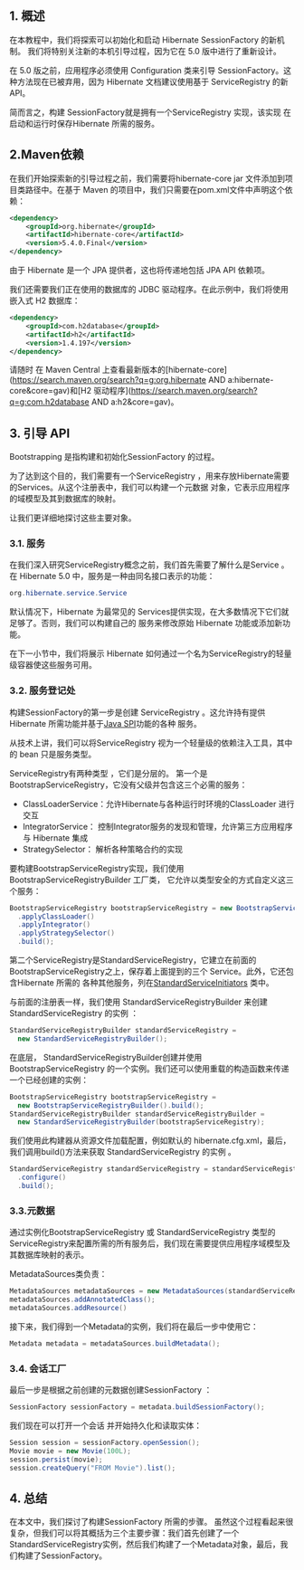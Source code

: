 ## 1. 概述

在本教程中，我们将探索可以初始化和启动 Hibernate SessionFactory 的新机制。 我们将特别关注新的本机引导过程，因为它在 5.0 版中进行了重新设计。

在 5.0 版之前，应用程序必须使用 Configuration 类来引导 SessionFactory。这种方法现在已被弃用，因为 Hibernate 文档建议使用基于 ServiceRegistry 的新 API。

简而言之，构建 SessionFactory就是拥有一个ServiceRegistry 实现，该实现 在启动和运行时保存Hibernate 所需的服务。

## 2.Maven依赖

在我们开始探索新的引导过程之前，我们需要将hibernate-core jar 文件添加到项目类路径中。在基于 Maven 的项目中，我们只需要在pom.xml文件中声明这个依赖：

```xml
<dependency>
    <groupId>org.hibernate</groupId>
    <artifactId>hibernate-core</artifactId>
    <version>5.4.0.Final</version>
</dependency>
```

由于 Hibernate 是一个 JPA 提供者，这也将传递地包括 JPA API 依赖项。

我们还需要我们正在使用的数据库的 JDBC 驱动程序。在此示例中，我们将使用嵌入式 H2 数据库：

```xml
<dependency>
    <groupId>com.h2database</groupId>
    <artifactId>h2</artifactId>
    <version>1.4.197</version>
</dependency>
```

请随时 在 Maven Central 上查看最新版本的[hibernate-core](https://search.maven.org/search?q=g:org.hibernate AND a:hibernate-core&core=gav)和[H2 驱动程序](https://search.maven.org/search?q=g:com.h2database AND a:h2&core=gav)。

## 3. 引导 API

Bootstrapping 是指构建和初始化SessionFactory 的过程。

为了达到这个目的，我们需要有一个ServiceRegistry ，用来存放Hibernate需要的Services。从这个注册表中，我们可以构建一个元数据 对象，它表示应用程序的域模型及其到数据库的映射。

让我们更详细地探讨这些主要对象。

### 3.1. 服务

在我们深入研究ServiceRegistry概念之前，我们首先需要了解什么是Service 。在 Hibernate 5.0 中，服务是一种由同名接口表示的功能：

```java
org.hibernate.service.Service
```

默认情况下，Hibernate 为最常见的 Services提供实现，在大多数情况下它们就足够了。否则，我们可以构建自己的 服务来修改原始 Hibernate 功能或添加新功能。

在下一小节中，我们将展示 Hibernate 如何通过一个名为ServiceRegistry的轻量级容器使这些服务可用。

### 3.2. 服务登记处

构建SessionFactory的第一步是创建 ServiceRegistry 。这允许持有提供 Hibernate 所需功能并基于[Java SPI](https://www.baeldung.com/java-spi)功能的各种 服务。

从技术上讲，我们可以将ServiceRegistry 视为一个轻量级的依赖注入工具，其中的 bean 只是服务类型。

ServiceRegistry有两种类型 ，它们是分层的。 第一个是BootstrapServiceRegistry，它没有父级并包含这三个必需的服务：

-   ClassLoaderService：允许Hibernate与各种运行时环境的ClassLoader 进行交互
-   IntegratorService： 控制Integrator服务的发现和管理，允许第三方应用程序与 Hibernate 集成
-   StrategySelector： 解析各种策略合约的实现

要构建BootstrapServiceRegistry实现，我们使用 BootstrapServiceRegistryBuilder 工厂类， 它允许以类型安全的方式自定义这三个服务：

```java
BootstrapServiceRegistry bootstrapServiceRegistry = new BootstrapServiceRegistryBuilder()
  .applyClassLoader()
  .applyIntegrator()
  .applyStrategySelector()
  .build();
```

第二个ServiceRegistry是StandardServiceRegistry，它建立在前面的BootstrapServiceRegistry之上，保存着上面提到的三个 Service。此外，它还包含Hibernate 所需的 各种其他服务，列在[StandardServiceInitiators](https://github.com/hibernate/hibernate-orm/blob/master/hibernate-core/src/main/java/org/hibernate/service/StandardServiceInitiators.java) 类中。

与前面的注册表一样，我们使用 StandardServiceRegistryBuilder 来创建 StandardServiceRegistry 的实例 ：

```java
StandardServiceRegistryBuilder standardServiceRegistry =
  new StandardServiceRegistryBuilder();
```

在底层， StandardServiceRegistryBuilder创建并使用 BootstrapServiceRegistry 的一个实例。我们还可以使用重载的构造函数来传递一个已经创建的实例：

```java
BootstrapServiceRegistry bootstrapServiceRegistry = 
  new BootstrapServiceRegistryBuilder().build();
StandardServiceRegistryBuilder standardServiceRegistryBuilder = 
  new StandardServiceRegistryBuilder(bootstrapServiceRegistry);
```

我们使用此构建器从资源文件加载配置，例如默认的 hibernate.cfg.xml，最后，我们调用build()方法来获取 StandardServiceRegistry 的实例 。

```java
StandardServiceRegistry standardServiceRegistry = standardServiceRegistryBuilder
  .configure()
  .build();
```

### 3.3.元数据

通过实例化BootstrapServiceRegistry 或 StandardServiceRegistry 类型的 ServiceRegistry来配置所需的所有服务后，我们现在需要提供应用程序域模型及其数据库映射的表示。

MetadataSources类负责： 

```java
MetadataSources metadataSources = new MetadataSources(standardServiceRegistry);
metadataSources.addAnnotatedClass();
metadataSources.addResource()
```

接下来，我们得到一个Metadata的实例，我们将在最后一步中使用它：

```java
Metadata metadata = metadataSources.buildMetadata();
```

### 3.4. 会话工厂

最后一步是根据之前创建的元数据创建SessionFactory ：

```java
SessionFactory sessionFactory = metadata.buildSessionFactory();
```

我们现在可以打开一个会话 并开始持久化和读取实体：

```java
Session session = sessionFactory.openSession();
Movie movie = new Movie(100L);
session.persist(movie);
session.createQuery("FROM Movie").list();
```

## 4. 总结

在本文中，我们探讨了构建SessionFactory 所需的步骤。 虽然这个过程看起来很复杂，但我们可以将其概括为三个主要步骤：我们首先创建了一个 StandardServiceRegistry实例，然后我们构建了一个Metadata对象，最后，我们构建了SessionFactory。